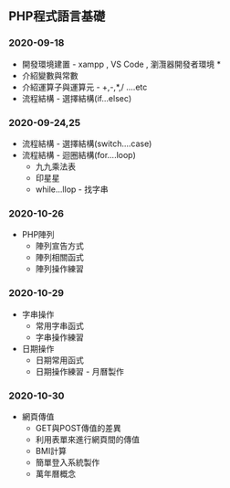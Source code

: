 ## PHP程式語言基礎

### 2020-09-18
 * 開發環境建置 - xampp , VS Code , 瀏灠器開發者環境 * 
 * 介紹變數與常數
 * 介紹運算子與運算元 - +,-,*,/ ....etc
 * 流程結構 - 選擇結構(if...elsec)

### 2020-09-24,25
 * 流程結構 - 選擇結構(switch....case)
 * 流程結構 - 迴圈結構(for....loop)
   * 九九乘法表
   * 印星星
   * while...llop - 找字串

### 2020-10-26
 * PHP陣列
   * 陣列宣告方式
   * 陣列相關函式
   * 陣列操作練習

### 2020-10-29
* 字串操作
  * 常用字串函式
  * 字串操作練習
* 日期操作
  * 日期常用函式
  * 日期操作練習 - 月曆製作

### 2020-10-30
 * 網頁傳值
   * GET與POST傳值的差異
   * 利用表單來進行網頁間的傳值
   * BMI計算
   * 簡單登入系統製作
   * 萬年曆概念